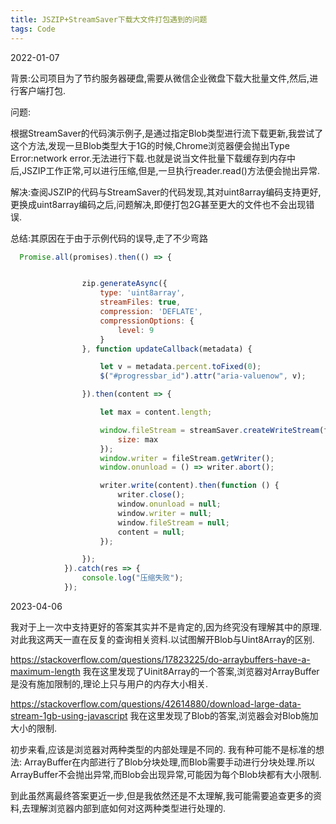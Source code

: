```yaml
---
title: JSZIP+StreamSaver下载大文件打包遇到的问题
tags: Code
---
```


2022-01-07

背景:公司项目为了节约服务器硬盘,需要从微信企业微盘下载大批量文件,然后,进行客户端打包.

问题:

根据StreamSaver的代码演示例子,是通过指定Blob类型进行流下载更新,我尝试了这个方法,发现一旦Blob类型大于1G的时候,Chrome浏览器便会抛出Type Error:network error.无法进行下载.也就是说当文件批量下载缓存到内存中后,JSZIP工作正常,可以进行压缩,但是,一旦执行reader.read()方法便会抛出异常.

解决:查阅JSZIP的代码与StreamSaver的代码发现,其对uint8array编码支持更好,更换成uint8array编码之后,问题解决,即便打包2G甚至更大的文件也不会出现错误.     

总结:其原因在于由于示例代码的误导,走了不少弯路   
```javascript
  Promise.all(promises).then(() => {


                zip.generateAsync({
                    type: 'uint8array',
                    streamFiles: true,
                    compression: 'DEFLATE',
                    compressionOptions: {
                        level: 9
                    }
                }, function updateCallback(metadata) {

                    let v = metadata.percent.toFixed(0);
                    $("#progressbar_id").attr("aria-valuenow", v);

                }).then(content => {

                    let max = content.length;

                    window.fileStream = streamSaver.createWriteStream(filename + '.zip', {
                        size: max
                    });
                    window.writer = fileStream.getWriter();
                    window.onunload = () => writer.abort();

                    writer.write(content).then(function () {
                        writer.close();
                        window.onunload = null;
                        window.writer = null;
                        window.fileStream = null;
                        content = null;
                    });

                });
            }).catch(res => {
                console.log("压缩失败");
            });
```
2023-04-06

我对于上一次中支持更好的答案其实并不是肯定的,因为终究没有理解其中的原理.
对此我这两天一直在反复的查询相关资料.以试图解开Blob与Uint8Array的区别.

https://stackoverflow.com/questions/17823225/do-arraybuffers-have-a-maximum-length
我在这里发现了Uinit8Array的一个答案,浏览器对ArrayBuffer是没有施加限制的,理论上只与用户的内存大小相关.

https://stackoverflow.com/questions/42614880/download-large-data-stream-1gb-using-javascript
我在这里发现了Blob的答案,浏览器会对Blob施加大小的限制.

初步来看,应该是浏览器对两种类型的内部处理是不同的.
我有种可能不是标准的想法:
ArrayBuffer在内部进行了Blob分块处理,而Blob需要手动进行分块处理.所以ArrayBuffer不会抛出异常,而Blob会出现异常,可能因为每个Blob块都有大小限制.

到此虽然离最终答案更近一步,但是我依然还是不太理解,我可能需要追查更多的资料,去理解浏览器内部到底如何对这两种类型进行处理的.
